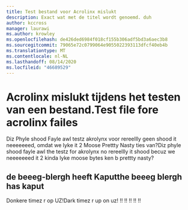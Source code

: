 ```yaml
---
title: Test bestand voor Acrolinx mislukt
description: Exact wat met de titel wordt genoemd. duh
author: kccross
manager: laurawi
ms.author: krowley
ms.openlocfilehash: de426ded6984f018cf155b306adf5bd3a6aec3b8
ms.sourcegitcommit: 79065e72c0799064e9055022393113dfcf40eb4b
ms.translationtype: MT
ms.contentlocale: nl-NL
ms.lasthandoff: 08/14/2020
ms.locfileid: "46689529"
---
```

# <a name="test-file-fore-acrolinx-failes"></a><span data-ttu-id="b16a6-104">Acrolinx mislukt tijdens het testen van een bestand.</span><span class="sxs-lookup"><span data-stu-id="b16a6-104">Test file fore acrolinx failes</span></span>

<span data-ttu-id="b16a6-105">Diz Phyle shood Fayle awl testz akrolynx voor rereellly geen shood it neeeeeeed, omdat we lyke it 2 Moose Prettty Nasty ties van?</span><span class="sxs-lookup"><span data-stu-id="b16a6-105">Diz phyle shood fayle awl the testz for akrolynx no rereellly it shood becuz we neeeeeeed it 2 kinda lyke moose bytes ken b prettty nasty?</span></span>

## <a name="the-beeeg-blergh-has-kaput"></a><span data-ttu-id="b16a6-106">de beeeg-blergh heeft Kaput</span><span class="sxs-lookup"><span data-stu-id="b16a6-106">the beeeg blergh has kaput</span></span>
<span data-ttu-id="b16a6-107">Donkere timez r op UZ!</span><span class="sxs-lookup"><span data-stu-id="b16a6-107">Dark timez r up on uz!</span></span> <span data-ttu-id="b16a6-108">!</span><span class="sxs-lookup"><span data-stu-id="b16a6-108">!</span></span> <span data-ttu-id="b16a6-109">!</span><span class="sxs-lookup"><span data-stu-id="b16a6-109">!</span></span> <span data-ttu-id="b16a6-110">!</span><span class="sxs-lookup"><span data-stu-id="b16a6-110">!</span></span> <span data-ttu-id="b16a6-111">!</span><span class="sxs-lookup"><span data-stu-id="b16a6-111">!</span></span> <span data-ttu-id="b16a6-112">!</span><span class="sxs-lookup"><span data-stu-id="b16a6-112">!</span></span>
